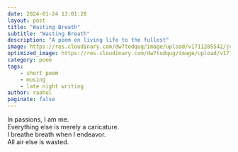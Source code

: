 ```yaml
---
date: 2024-01-24 13:01:28
layout: post
title: "Wasting Breath"
subtitle: "Wasting Breath"
description: "A poem on living life to the fullest"
image: https://res.cloudinary.com/dw7todqug/image/upload/v1711285542/jujp8jfvshpjensi5ifq.jpg
optimized_image: https://res.cloudinary.com/dw7todqug/image/upload/v1711285542/jujp8jfvshpjensi5ifq.jpg
category: poem
tags:
    - short poem
    - musing
    - late night writing
author: raahul
paginate: false
---
```

In passions, I am me.
<br>
Everything else is merely a caricature.
<br>
I breathe breath when I endeavor.
<br>
All air else is wasted.